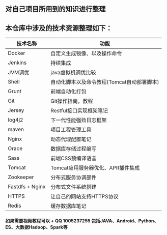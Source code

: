 ## 对自己项目所用到的知识进行整理
## 本仓库中涉及的技术资源整理如下：
技术名称 | 功能
--------|----------
Docker  | 自定义生成镜像、以及操作命令
Jenkins | 持续集成
JVM调优 | java虚拟机调优比较
Shell   | 自动化脚本以及命令教程(Tomcat自动部署脚本)
Grunt   | 前端自动化打包
Git     | Git操作指南，教程
Jersey  | Restful接口实现框架笔记
log4j2  | 下一代性能强劲日志框架
maven   | 项目工程管理工具
Nginx   | 动态代理配置笔记
Orace   | 数据库存储过程编写
Sass    | 前端CSS预编译语言
Tomcat  | Tomcat应用服务器优化、APR插件集成
Zookeeper | 分布式服务协调部件
Fastdfs + Nginx | 分布式文件系统搭建
HTTPS   | 让自己的网站支持HTTPS协议
Redis   | 缓存数据库笔记

#### 如果需要视频教程可以 + QQ 1005237255 包括JAVA、Android、Python、ES、大数据Hadoop、Spark等
